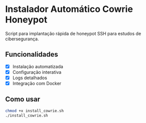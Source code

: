# Instalador Automático Cowrie Honeypot

Script para implantação rápida de honeypot SSH para estudos de cibersegurança.

## Funcionalidades
- [x] Instalação automatizada
- [x] Configuração interativa
- [x] Logs detalhados
- [x] Integração com Docker

## Como usar
```bash
chmod +x install_cowrie.sh
./install_cowrie.sh
